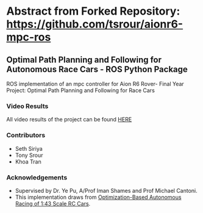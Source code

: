 # Abstract from Forked Repository: https://github.com/tsrour/aionr6-mpc-ros
## Optimal Path Planning and Following for Autonomous Race Cars - ROS Python Package
ROS implementation of an mpc controller for Aion R6 Rover- Final Year Project: Optimal Path Planning and Following for Race Cars

### Video Results
All video results of the project can be found [HERE](https://github.com/khewkhem/autonomous-race-cars)

### Contributors
 * Seth Siriya
 * Tony Srour
 * Khoa Tran

### Acknowledgements
 * Supervised by Dr. Ye Pu, A/Prof Iman Shames and Prof Michael Cantoni.
 * This implementation draws from [Optimization-Based Autonomous Racing of 1:43 Scale RC Cars](https://arxiv.org/abs/1711.07300).
 
